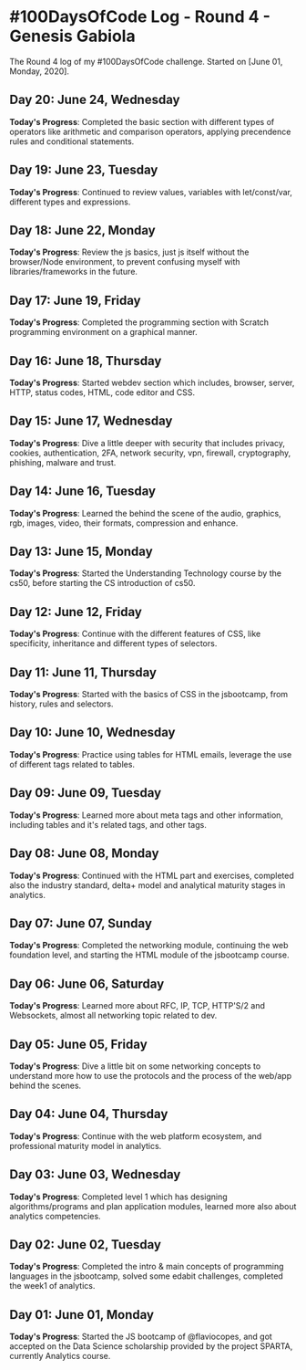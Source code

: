 # #100DaysOfCode Log - Round 4 - Genesis Gabiola

The Round 4 log of my #100DaysOfCode challenge. Started on [June 01, Monday, 2020].

<!--
## Day 00: Month 00, Whatday
**Today's Progress**: 

**Thoughts**: 

**Link to work**:
- [ ] [Sample App](http://www.example.com)
-->

## Day 20: June 24, Wednesday
**Today's Progress**: Completed the basic section with different types of operators like arithmetic and comparison operators, applying precendence rules and conditional statements.

## Day 19: June 23, Tuesday
**Today's Progress**: Continued to review values, variables with let/const/var, different types and expressions.

## Day 18: June 22, Monday
**Today's Progress**: Review the js basics, just js itself without the browser/Node environment, to prevent confusing myself with libraries/frameworks in the future.

## Day 17: June 19, Friday
**Today's Progress**: Completed the programming section with Scratch programming environment on a graphical manner.

## Day 16: June 18, Thursday
**Today's Progress**: Started webdev section which includes, browser, server, HTTP, status codes, HTML, code editor and CSS.

## Day 15: June 17, Wednesday
**Today's Progress**: Dive a little deeper with security that includes privacy, cookies, authentication, 2FA, network security, vpn, firewall, cryptography, phishing, malware and trust.

## Day 14: June 16, Tuesday
**Today's Progress**: Learned the behind the scene of the audio, graphics, rgb, images, video, their formats, compression and enhance.

## Day 13: June 15, Monday
**Today's Progress**: Started the Understanding Technology course by the cs50, before starting the CS introduction of cs50.

## Day 12: June 12, Friday
**Today's Progress**: Continue with the different features of CSS, like specificity, inheritance and different types of selectors.

## Day 11: June 11, Thursday
**Today's Progress**: Started with the basics of CSS in the jsbootcamp, from history, rules and selectors.

## Day 10: June 10, Wednesday
**Today's Progress**: Practice using tables for HTML emails, leverage the use of different tags related to tables.

## Day 09: June 09, Tuesday
**Today's Progress**: Learned more about meta tags and other information, including tables and it's related tags, and other tags.

## Day 08: June 08, Monday
**Today's Progress**: Continued with the HTML part and exercises, completed also the industry standard, delta+ model and analytical maturity stages in analytics.

## Day 07: June 07, Sunday
**Today's Progress**: Completed the networking module, continuing the web foundation level, and starting the HTML module of the jsbootcamp course.

## Day 06: June 06, Saturday
**Today's Progress**: Learned more about RFC, IP, TCP, HTTP'S/2 and Websockets, almost all networking topic related to dev.

## Day 05: June 05, Friday
**Today's Progress**: Dive a little bit on some networking concepts to understand more how to use the protocols and the process of the web/app behind the scenes.

## Day 04: June 04, Thursday
**Today's Progress**: Continue with the web platform ecosystem, and professional maturity model in analytics.

## Day 03: June 03, Wednesday
**Today's Progress**: Completed level 1 which has designing algorithms/programs and plan application modules, learned more also about analytics competencies.

## Day 02: June 02, Tuesday
**Today's Progress**: Completed the intro & main concepts of programming languages in the jsbootcamp, solved some edabit challenges, completed the week1 of analytics.

## Day 01: June 01, Monday
**Today's Progress**: Started the JS bootcamp of @flaviocopes, and got accepted on the Data Science scholarship provided by the project SPARTA, currently Analytics course.
